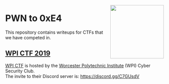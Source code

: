 <img src="https://i.imgur.com/BmQC1GS.png" align="right" height="170"></img>
# PWN to 0xE4

This repository contains writeups for CTFs that we have competed in.

## [WPI CTF 2019](https://github.com/thebeanogamer/pwn_to_0xe4/tree/master/WPICTF/2019)
[WPI CTF](https://wpictf.xyz/) is hosted by the [Worcester Polytechnic Institute](https://wpi.edu) (WPI) Cyber Security Club.
<br/> The invite to their Discord server is: https://discord.gg/C7GUsdV
